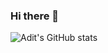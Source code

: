 ### Hi there 👋


![Adit's GitHub stats](https://github-readme-stats.vercel.app/api?username=adit26data&count_private=true)
